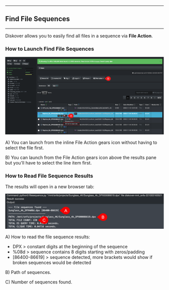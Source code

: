 ___
## Find File Sequences
___

Diskover allows you to easily find all files in a sequence via **File Action**.

### How to Launch Find File Sequences

![Image: Launching Find File Sequences from a File](images/image_file_action_launch_from_file.png)

A) You can launch from the inline File Action gears icon without having to select the file first.

B) You can launch from the File Action gears icon above the results pane but you'll have to select the line item first.

### How to Read File Sequence Results

The results will open in a new browser tab:

![Image: Find File Sequences Results](images/image_file_action_file_sequences_results.png)

A) How to read the file sequence results:
  * DPX > constant digits at the beginning of the sequence
  * %08d > sequence contains 8 digits starting with zeros/padding
  * [86400-86619] > sequence detected, more brackets would show if broken sequences would be detected

B) Path of sequences.

C) Number of sequences found.
